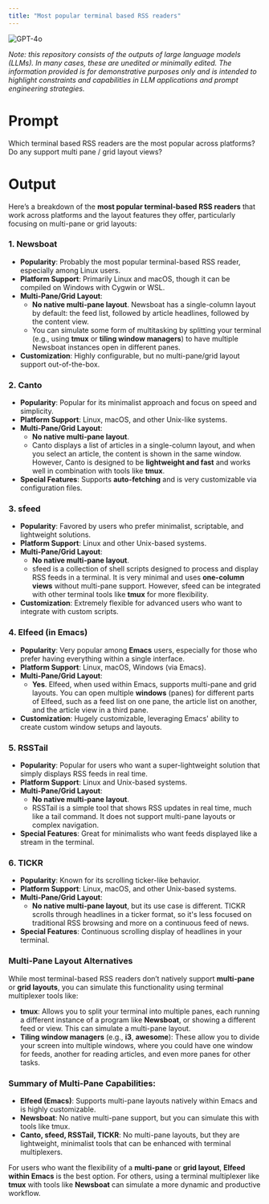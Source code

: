 ```yaml
---
title: "Most popular terminal based RSS readers"
---
```

![GPT-4o](https://img.shields.io/badge/GPT--4o-3333FF?style=for-the-badge&logo=openai&logoColor=white)



*Note: this repository consists of the outputs of large language models (LLMs). In many cases, these are unedited or minimally edited. The information provided is for demonstrative purposes only and is intended to highlight constraints and capabilities in LLM applications and prompt engineering strategies.*


# Prompt

Which terminal based RSS readers are the most popular across platforms? Do any support multi pane / grid layout views?

# Output

Here’s a breakdown of the **most popular terminal-based RSS readers** that work across platforms and the layout features they offer, particularly focusing on multi-pane or grid layouts:

### 1. **Newsboat**
   - **Popularity**: Probably the most popular terminal-based RSS reader, especially among Linux users.
   - **Platform Support**: Primarily Linux and macOS, though it can be compiled on Windows with Cygwin or WSL.
   - **Multi-Pane/Grid Layout**: 
     - **No native multi-pane layout**. Newsboat has a single-column layout by default: the feed list, followed by article headlines, followed by the content view.
     - You can simulate some form of multitasking by splitting your terminal (e.g., using **tmux** or **tiling window managers**) to have multiple Newsboat instances open in different panes.
   - **Customization**: Highly configurable, but no multi-pane/grid layout support out-of-the-box.

### 2. **Canto**
   - **Popularity**: Popular for its minimalist approach and focus on speed and simplicity.
   - **Platform Support**: Linux, macOS, and other Unix-like systems.
   - **Multi-Pane/Grid Layout**:
     - **No native multi-pane layout**.
     - Canto displays a list of articles in a single-column layout, and when you select an article, the content is shown in the same window. However, Canto is designed to be **lightweight and fast** and works well in combination with tools like **tmux**.
   - **Special Features**: Supports **auto-fetching** and is very customizable via configuration files.

### 3. **sfeed**
   - **Popularity**: Favored by users who prefer minimalist, scriptable, and lightweight solutions.
   - **Platform Support**: Linux and other Unix-based systems.
   - **Multi-Pane/Grid Layout**:
     - **No native multi-pane layout**.
     - sfeed is a collection of shell scripts designed to process and display RSS feeds in a terminal. It is very minimal and uses **one-column views** without multi-pane support. However, sfeed can be integrated with other terminal tools like **tmux** for more flexibility.
   - **Customization**: Extremely flexible for advanced users who want to integrate with custom scripts.

### 4. **Elfeed (in Emacs)**
   - **Popularity**: Very popular among **Emacs** users, especially for those who prefer having everything within a single interface.
   - **Platform Support**: Linux, macOS, Windows (via Emacs).
   - **Multi-Pane/Grid Layout**:
     - **Yes**. Elfeed, when used within Emacs, supports multi-pane and grid layouts. You can open multiple **windows** (panes) for different parts of Elfeed, such as a feed list on one pane, the article list on another, and the article view in a third pane.
   - **Customization**: Hugely customizable, leveraging Emacs' ability to create custom window setups and layouts.

### 5. **RSSTail**
   - **Popularity**: Popular for users who want a super-lightweight solution that simply displays RSS feeds in real time.
   - **Platform Support**: Linux and Unix-based systems.
   - **Multi-Pane/Grid Layout**:
     - **No native multi-pane layout**.
     - RSSTail is a simple tool that shows RSS updates in real time, much like a tail command. It does not support multi-pane layouts or complex navigation.
   - **Special Features**: Great for minimalists who want feeds displayed like a stream in the terminal.

### 6. **TICKR**
   - **Popularity**: Known for its scrolling ticker-like behavior.
   - **Platform Support**: Linux, macOS, and other Unix-based systems.
   - **Multi-Pane/Grid Layout**:
     - **No native multi-pane layout**, but its use case is different. TICKR scrolls through headlines in a ticker format, so it's less focused on traditional RSS browsing and more on a continuous feed of news.
   - **Special Features**: Continuous scrolling display of headlines in your terminal.

### Multi-Pane Layout Alternatives

While most terminal-based RSS readers don’t natively support **multi-pane** or **grid layouts**, you can simulate this functionality using terminal multiplexer tools like:

- **tmux**: Allows you to split your terminal into multiple panes, each running a different instance of a program like **Newsboat**, or showing a different feed or view. This can simulate a multi-pane layout.
- **Tiling window managers** (e.g., **i3**, **awesome**): These allow you to divide your screen into multiple windows, where you could have one window for feeds, another for reading articles, and even more panes for other tasks.

### Summary of Multi-Pane Capabilities:
- **Elfeed (Emacs)**: Supports multi-pane layouts natively within Emacs and is highly customizable.
- **Newsboat**: No native multi-pane support, but you can simulate this with tools like tmux.
- **Canto, sfeed, RSSTail, TICKR**: No multi-pane layouts, but they are lightweight, minimalist tools that can be enhanced with terminal multiplexers.

For users who want the flexibility of a **multi-pane** or **grid layout**, **Elfeed within Emacs** is the best option. For others, using a terminal multiplexer like **tmux** with tools like **Newsboat** can simulate a more dynamic and productive workflow.